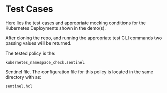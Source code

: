 # Test Cases

Here lies the test cases and appropriate mocking conditions for the Kubernetes Deployments shown in the demo(s).

After cloning the repo, and running the appropriate test CLI commands two passing values will be returned.

The tested policy is the:
```
kubernetes_namespace_check.sentinel
```
Sentinel file. The configuration file for this policy is located in the same directory with as:
```
sentinel.hcl
```

